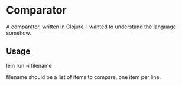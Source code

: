 # Comparator

A comparator, written in Clojure. I wanted to understand the language somehow.

## Usage

  lein run -i filename

filename should be a list of items to compare, one item per line.
